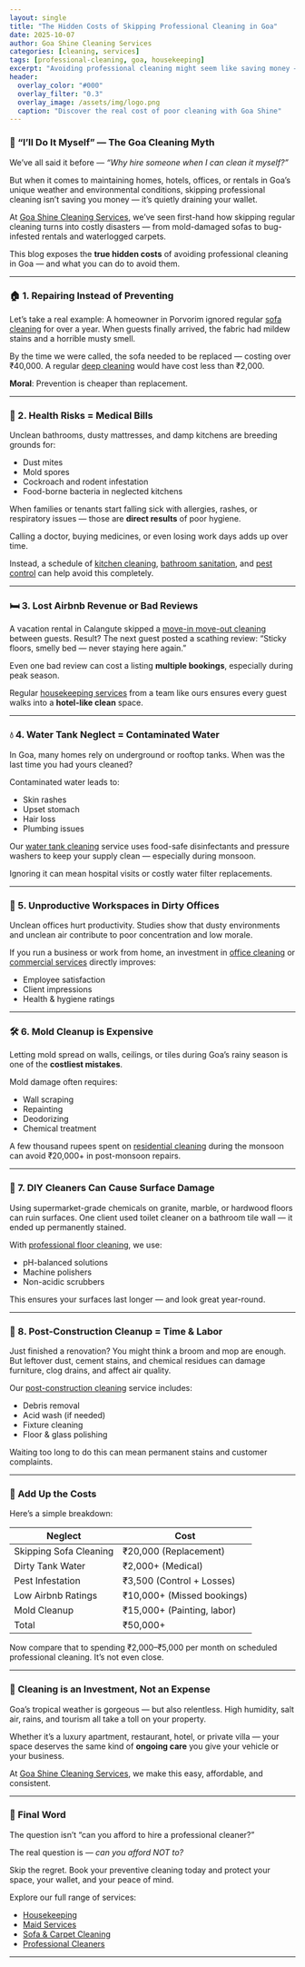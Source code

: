 ```yaml
---
layout: single
title: "The Hidden Costs of Skipping Professional Cleaning in Goa"
date: 2025-10-07
author: Goa Shine Cleaning Services
categories: [cleaning, services]
tags: [professional-cleaning, goa, housekeeping]
excerpt: "Avoiding professional cleaning might seem like saving money — but it could be costing you far more. Find out what’s at stake for your home or business in Goa."
header:
  overlay_color: "#000"
  overlay_filter: "0.3"
  overlay_image: /assets/img/logo.png
  caption: "Discover the real cost of poor cleaning with Goa Shine"
---
```


### 🧾 “I’ll Do It Myself” — The Goa Cleaning Myth

We’ve all said it before — *“Why hire someone when I can clean it myself?”*

But when it comes to maintaining homes, hotels, offices, or rentals in Goa’s unique weather and environmental conditions, skipping professional cleaning isn’t saving you money — it’s quietly draining your wallet.

At [Goa Shine Cleaning Services](https://www.goashinecs.com/), we’ve seen first-hand how skipping regular cleaning turns into costly disasters — from mold-damaged sofas to bug-infested rentals and waterlogged carpets.

This blog exposes the **true hidden costs** of avoiding professional cleaning in Goa — and what you can do to avoid them.

---

### 🏠 1. Repairing Instead of Preventing

Let’s take a real example: A homeowner in Porvorim ignored regular [sofa cleaning](https://www.goashinecs.com/sofa-cleaning-services-goa.html) for over a year. When guests finally arrived, the fabric had mildew stains and a horrible musty smell.

By the time we were called, the sofa needed to be replaced — costing over ₹40,000. A regular [deep cleaning](https://www.goashinecs.com/deep-cleaning-services-goa.html) would have cost less than ₹2,000.

**Moral**: Prevention is cheaper than replacement.

---

### 🦠 2. Health Risks = Medical Bills

Unclean bathrooms, dusty mattresses, and damp kitchens are breeding grounds for:

- Dust mites  
- Mold spores  
- Cockroach and rodent infestation  
- Food-borne bacteria in neglected kitchens

When families or tenants start falling sick with allergies, rashes, or respiratory issues — those are **direct results** of poor hygiene.

Calling a doctor, buying medicines, or even losing work days adds up over time.

Instead, a schedule of [kitchen cleaning](https://www.goashinecs.com/kitchen-cleaning-services-goa.html), [bathroom sanitation](https://www.goashinecs.com/bathroom-cleaning-goa.html), and [pest control](https://www.goashinecs.com/pest-control-services-goa.html) can help avoid this completely.

---

### 🛏️ 3. Lost Airbnb Revenue or Bad Reviews

A vacation rental in Calangute skipped a [move-in move-out cleaning](https://www.goashinecs.com/move-in-move-out-cleaning-goa.html) between guests. Result? The next guest posted a scathing review: “Sticky floors, smelly bed — never staying here again.”

Even one bad review can cost a listing **multiple bookings**, especially during peak season.

Regular [housekeeping services](https://www.goashinecs.com/housekeeping-services-goa.html) from a team like ours ensures every guest walks into a **hotel-like clean** space.

---

### 💧 4. Water Tank Neglect = Contaminated Water

In Goa, many homes rely on underground or rooftop tanks. When was the last time you had yours cleaned?

Contaminated water leads to:

- Skin rashes  
- Upset stomach  
- Hair loss  
- Plumbing issues

Our [water tank cleaning](https://www.goashinecs.com/water-tank-cleaning-goa.html) service uses food-safe disinfectants and pressure washers to keep your supply clean — especially during monsoon.

Ignoring it can mean hospital visits or costly water filter replacements.

---

### 💼 5. Unproductive Workspaces in Dirty Offices

Unclean offices hurt productivity. Studies show that dusty environments and unclean air contribute to poor concentration and low morale.

If you run a business or work from home, an investment in [office cleaning](https://www.goashinecs.com/office-cleaning-services-goa.html) or [commercial services](https://www.goashinecs.com/commercial-cleaning-services-goa.html) directly improves:

- Employee satisfaction  
- Client impressions  
- Health & hygiene ratings

---

### 🛠️ 6. Mold Cleanup is Expensive

Letting mold spread on walls, ceilings, or tiles during Goa’s rainy season is one of the **costliest mistakes**.

Mold damage often requires:

- Wall scraping  
- Repainting  
- Deodorizing  
- Chemical treatment

A few thousand rupees spent on [residential cleaning](https://www.goashinecs.com/residential-cleaning-services-goa.html) during the monsoon can avoid ₹20,000+ in post-monsoon repairs.

---

### 🧹 7. DIY Cleaners Can Cause Surface Damage

Using supermarket-grade chemicals on granite, marble, or hardwood floors can ruin surfaces. One client used toilet cleaner on a bathroom tile wall — it ended up permanently stained.

With [professional floor cleaning](https://www.goashinecs.com/floor-cleaning-goa.html), we use:

- pH-balanced solutions  
- Machine polishers  
- Non-acidic scrubbers

This ensures your surfaces last longer — and look great year-round.

---

### 🔁 8. Post-Construction Cleanup = Time & Labor

Just finished a renovation? You might think a broom and mop are enough. But leftover dust, cement stains, and chemical residues can damage furniture, clog drains, and affect air quality.

Our [post-construction cleaning](https://www.goashinecs.com/post-construction-cleaning-goa.html) service includes:

- Debris removal  
- Acid wash (if needed)  
- Fixture cleaning  
- Floor & glass polishing

Waiting too long to do this can mean permanent stains and customer complaints.

---

### 🧾 Add Up the Costs

Here’s a simple breakdown:

| Neglect | Cost |
|--------|------|
| Skipping Sofa Cleaning | ₹20,000 (Replacement) |
| Dirty Tank Water | ₹2,000+ (Medical) |
| Pest Infestation | ₹3,500 (Control + Losses) |
| Low Airbnb Ratings | ₹10,000+ (Missed bookings) |
| Mold Cleanup | ₹15,000+ (Painting, labor) |
| Total | ₹50,000+ |

Now compare that to spending ₹2,000–₹5,000 per month on scheduled professional cleaning. It’s not even close.

---

### 🧽 Cleaning is an Investment, Not an Expense

Goa’s tropical weather is gorgeous — but also relentless. High humidity, salt air, rains, and tourism all take a toll on your property.

Whether it’s a luxury apartment, restaurant, hotel, or private villa — your space deserves the same kind of **ongoing care** you give your vehicle or your business.

At [Goa Shine Cleaning Services](https://www.goashinecs.com/), we make this easy, affordable, and consistent.

---

### 🙌 Final Word

The question isn’t “can you afford to hire a professional cleaner?”

The real question is — *can you afford NOT to?*

Skip the regret. Book your preventive cleaning today and protect your space, your wallet, and your peace of mind.

Explore our full range of services:
- [Housekeeping](https://www.goashinecs.com/housekeeping-services-goa.html)
- [Maid Services](https://www.goashinecs.com/maid-services-goa.html)
- [Sofa & Carpet Cleaning](https://www.goashinecs.com/carpet-cleaning-services-goa.html)
- [Professional Cleaners](https://www.goashinecs.com/professional-cleaners-in-goa.html)

---
